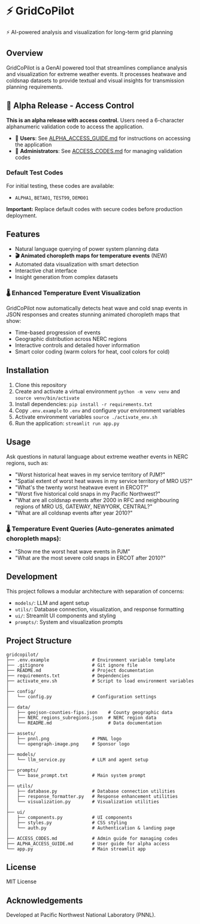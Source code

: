 # ⚡ GridCoPilot

⚡ AI-powered analysis and visualization for long-term grid planning

## Overview

GridCoPilot is a GenAI powered tool that streamlines compliance analysis and visualization for extreme weather events. It processes heatwave and coldsnap datasets to provide textual and visual insights for transmission planning requirements.

## 🔐 Alpha Release - Access Control

**This is an alpha release with access control.** Users need a 6-character alphanumeric validation code to access the application.

- 📖 **Users**: See [ALPHA_ACCESS_GUIDE.md](ALPHA_ACCESS_GUIDE.md) for instructions on accessing the application
- 🔧 **Administrators**: See [ACCESS_CODES.md](ACCESS_CODES.md) for managing validation codes

### Default Test Codes
For initial testing, these codes are available:
- `ALPHA1`, `BETA01`, `TEST99`, `DEMO01`

**Important:** Replace default codes with secure codes before production deployment.

## Features

- Natural language querying of power system planning data
- **🎬 Animated choropleth maps for temperature events** (NEW)
- Automated data visualization with smart detection
- Interactive chat interface
- Insight generation from complex datasets

### 🌡️ Enhanced Temperature Event Visualization
GridCoPilot now automatically detects heat wave and cold snap events in JSON responses and creates stunning animated choropleth maps that show:
- Time-based progression of events
- Geographic distribution across NERC regions  
- Interactive controls and detailed hover information
- Smart color coding (warm colors for heat, cool colors for cold)

## Installation

1. Clone this repository
2. Create and activate a virtual environment `python -m venv venv` and `source venv/bin/activate` 
3. Install dependencies: `pip install -r requirements.txt`
4. Copy `.env.example` to `.env` and configure your environment variables
5. Activate environment variables `source ./activate_env.sh`
6. Run the application: `streamlit run app.py`

## Usage

Ask questions in natural language about extreme weather events in NERC regions, such as:

- "Worst historical heat waves in my service territory of PJM?"
- "Spatial extent of worst heat waves in my service territory of MRO US?"
- "What's the twenty worst heatwave event in ERCOT?"
- "Worst five historical cold snaps in my Pacific Northwest?"
- "What are all coldsnap events after 2000 in RFC and neighbouring regions of MRO US, GATEWAY, NEWYORK, CENTRAL?"
- "What are all coldsnap events after year 2010?"

### 🌡️ Temperature Event Queries (Auto-generates animated choropleth maps):
- "Show me the worst heat wave events in PJM"
- "What are the most severe cold snaps in ERCOT after 2010?"

## Development

This project follows a modular architecture with separation of concerns:
- `models/`: LLM and agent setup
- `utils/`: Database connection, visualization, and response formatting
- `ui/`: Streamlit UI components and styling
- `prompts/`: System and visualization prompts

## Project Structure

```plaintext
gridcopilot/
├── .env.example                # Environment variable template
├── .gitignore                  # Git ignore file
├── README.md                   # Project documentation
├── requirements.txt            # Dependencies
├── activate_env.sh             # Script to load environment variables
│
├── config/
│   └── config.py               # Configuration settings
│
├── data/
│   ├── geojson-counties-fips.json    # County geographic data
│   ├── NERC_regions_subregions.json  # NERC region data
│   └── README.md                     # Data documentation
│
├── assets/
│   ├── pnnl.png                # PNNL logo
│   └── opengraph-image.png     # Sponsor logo
│
├── models/
│   └── llm_service.py          # LLM and agent setup
│
├── prompts/
│   └── base_prompt.txt         # Main system prompt
│
├── utils/
│   ├── database.py             # Database connection utilities
│   ├── response_formatter.py   # Response enhancement utilities
│   └── visualization.py        # Visualization utilities
│
├── ui/
│   ├── components.py           # UI components
│   ├── styles.py               # CSS styling
│   └── auth.py                 # Authentication & landing page
│
├── ACCESS_CODES.md             # Admin guide for managing codes
├── ALPHA_ACCESS_GUIDE.md       # User guide for alpha access
└── app.py                      # Main streamlit app
```

## License

MIT License

## Acknowledgements

Developed at Pacific Northwest National Laboratory (PNNL).